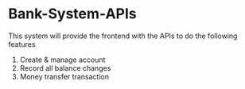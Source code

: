 # Bank-System-APIs

This system will provide the frontend with the APIs to do the following features 

1. Create & manage account
2. Record all balance changes
3. Money transfer transaction
